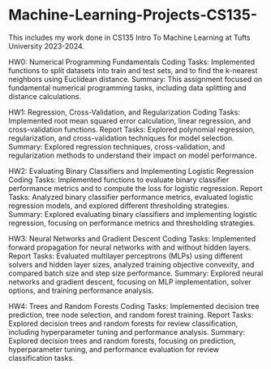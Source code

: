 # Machine-Learning-Projects-CS135-
This includes my work done in CS135 Intro To Machine Learning at Tufts University 2023-2024.

HW0: Numerical Programming Fundamentals
Coding Tasks: Implemented functions to split datasets into train and test sets, and to find the k-nearest neighbors using Euclidean distance.
Summary: This assignment focused on fundamental numerical programming tasks, including data splitting and distance calculations.

HW1: Regression, Cross-Validation, and Regularization
Coding Tasks: Implemented root mean squared error calculation, linear regression, and cross-validation functions.
Report Tasks: Explored polynomial regression, regularization, and cross-validation techniques for model selection.
Summary: Explored regression techniques, cross-validation, and regularization methods to understand their impact on model performance.

HW2: Evaluating Binary Classifiers and Implementing Logistic Regression
Coding Tasks: Implemented functions to evaluate binary classifier performance metrics and to compute the loss for logistic regression.
Report Tasks: Analyzed binary classifier performance metrics, evaluated logistic regression models, and explored different thresholding strategies.
Summary: Explored evaluating binary classifiers and implementing logistic regression, focusing on performance metrics and thresholding strategies.

HW3: Neural Networks and Gradient Descent
Coding Tasks: Implemented forward propagation for neural networks with and without hidden layers.
Report Tasks: Evaluated multilayer perceptrons (MLPs) using different solvers and hidden layer sizes, analyzed training objective convexity, and compared batch size and step size performance.
Summary: Explored neural networks and gradient descent, focusing on MLP implementation, solver options, and training performance analysis.

HW4: Trees and Random Forests
Coding Tasks: Implemented decision tree prediction, tree node selection, and random forest training.
Report Tasks: Explored decision trees and random forests for review classification, including hyperparameter tuning and performance analysis.
Summary: Explored decision trees and random forests, focusing on prediction, hyperparameter tuning, and performance evaluation for review classification tasks.
